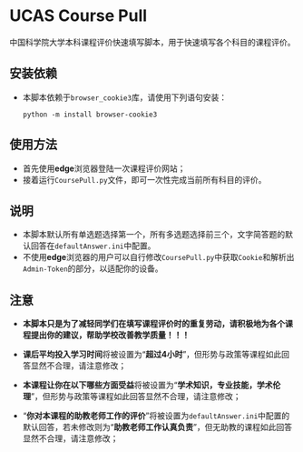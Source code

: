 # UCAS Course Pull

中国科学院大学本科课程评价快速填写脚本，用于快速填写各个科目的课程评价。



## 安装依赖

- 本脚本依赖于`browser_cookie3`库，请使用下列语句安装：

  ```shell
  python -m install browser-cookie3
  ```



## 使用方法

- 首先使用**edge**浏览器登陆一次课程评价网站；
- 接着运行`CoursePull.py`文件，即可一次性完成当前所有科目的评价。



## 说明

- 本脚本默认所有单选题选择第一个，所有多选题选择前三个，文字简答题的默认回答在`defaultAnswer.ini`中配置。
- 不使用**edge**浏览器的用户可以自行修改`CoursePull.py`中获取`Cookie`和解析出`Admin-Token`的部分，以适配你的设备。



## 注意

- **本脚本只是为了减轻同学们在填写课程评价时的重复劳动，请积极地为各个课程提出你的建议，帮助学校改善教学质量！！！**

- **课后平均投入学习时间**将被设置为“**超过4小时**”，但形势与政策等课程如此回答显然不合理，请注意修改；
- **本课程让你在以下哪些方面受益**将被设置为“**学术知识，专业技能，学术伦理**”，但形势与政策等课程如此回答显然不合理，请注意修改；
- “**你对本课程的助教老师工作的评价**”将被设置为`defaultAnswer.ini`中配置的默认回答，若未修改则为“**助教老师工作认真负责**”，但无助教的课程如此回答显然不合理，请注意修改；